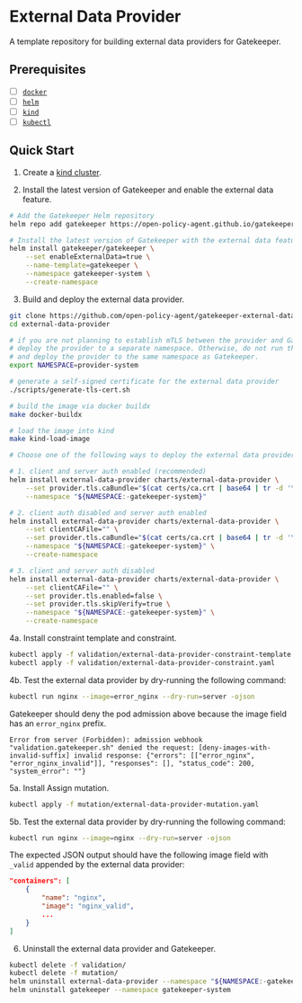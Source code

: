 # External Data Provider

A template repository for building external data providers for Gatekeeper.

## Prerequisites

- [ ] [`docker`](https://docs.docker.com/get-docker/)
- [ ] [`helm`](https://helm.sh/)
- [ ] [`kind`](https://kind.sigs.k8s.io/)
- [ ] [`kubectl`](https://kubernetes.io/docs/tasks/tools/#kubectl)

## Quick Start

1. Create a [kind cluster](https://kind.sigs.k8s.io/docs/user/quick-start/).

2. Install the latest version of Gatekeeper and enable the external data feature.

```bash
# Add the Gatekeeper Helm repository
helm repo add gatekeeper https://open-policy-agent.github.io/gatekeeper/charts

# Install the latest version of Gatekeeper with the external data feature enabled.
helm install gatekeeper/gatekeeper \
    --set enableExternalData=true \
    --name-template=gatekeeper \
    --namespace gatekeeper-system \
    --create-namespace
```

3. Build and deploy the external data provider.

```bash
git clone https://github.com/open-policy-agent/gatekeeper-external-data-provider.git
cd external-data-provider

# if you are not planning to establish mTLS between the provider and Gatekeeper,
# deploy the provider to a separate namespace. Otherwise, do not run the following command
# and deploy the provider to the same namespace as Gatekeeper.
export NAMESPACE=provider-system

# generate a self-signed certificate for the external data provider
./scripts/generate-tls-cert.sh

# build the image via docker buildx
make docker-buildx

# load the image into kind
make kind-load-image

# Choose one of the following ways to deploy the external data provider:

# 1. client and server auth enabled (recommended)
helm install external-data-provider charts/external-data-provider \
    --set provider.tls.caBundle="$(cat certs/ca.crt | base64 | tr -d '\n\r')" \
    --namespace "${NAMESPACE:-gatekeeper-system}"

# 2. client auth disabled and server auth enabled
helm install external-data-provider charts/external-data-provider \
    --set clientCAFile="" \
    --set provider.tls.caBundle="$(cat certs/ca.crt | base64 | tr -d '\n\r')" \
    --namespace "${NAMESPACE:-gatekeeper-system}" \
    --create-namespace

# 3. client and server auth disabled
helm install external-data-provider charts/external-data-provider \
    --set clientCAFile="" \
    --set provider.tls.enabled=false \
    --set provider.tls.skipVerify=true \
    --namespace "${NAMESPACE:-gatekeeper-system}" \
    --create-namespace
```

4a. Install constraint template and constraint.

```bash
kubectl apply -f validation/external-data-provider-constraint-template.yaml
kubectl apply -f validation/external-data-provider-constraint.yaml
```

4b. Test the external data provider by dry-running the following command:

```bash
kubectl run nginx --image=error_nginx --dry-run=server -ojson
```

Gatekeeper should deny the pod admission above because the image field has an `error_nginx` prefix.

```console
Error from server (Forbidden): admission webhook "validation.gatekeeper.sh" denied the request: [deny-images-with-invalid-suffix] invalid response: {"errors": [["error_nginx", "error_nginx_invalid"]], "responses": [], "status_code": 200, "system_error": ""}
```

5a. Install Assign mutation.

```bash
kubectl apply -f mutation/external-data-provider-mutation.yaml
```

5b. Test the external data provider by dry-running the following command:

```bash
kubectl run nginx --image=nginx --dry-run=server -ojson
```

The expected JSON output should have the following image field with `_valid` appended by the external data provider:

```json
"containers": [
    {
        "name": "nginx",
        "image": "nginx_valid",
        ...
    }
]
```

6. Uninstall the external data provider and Gatekeeper.

```bash
kubectl delete -f validation/
kubectl delete -f mutation/
helm uninstall external-data-provider --namespace "${NAMESPACE:-gatekeeper-system}"
helm uninstall gatekeeper --namespace gatekeeper-system
```

